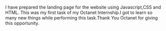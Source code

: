 I have prepared the landing page for the website using Javascript,CSS and HTML.
This was my first task of my Octanet Internship.I got to learn so many new things while performing this task.Thank You Octanet for giving this opportunity.

